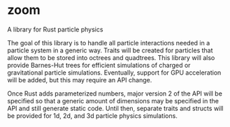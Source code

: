 # zoom
A library for Rust particle physics

The goal of this library is to handle all particle interactions needed in a particle system in a generic way. Traits will be created for particles that allow them to be stored into octrees and quadtrees. This library will also provide Barnes-Hut trees for efficient simulations of charged or gravitational particle simulations. Eventually, support for GPU acceleration will be added, but this may require an API change.

Once Rust adds parameterized numbers, major version 2 of the API will be specified so that a generic amount of dimensions may be specified in the API and still generate static code. Until then, separate traits and structs will be provided for 1d, 2d, and 3d particle physics simulations.
